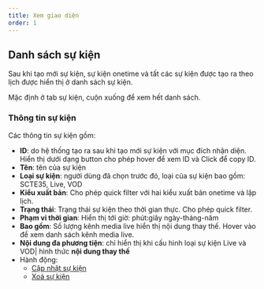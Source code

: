 ```yaml
---
title: Xem giao diện
order: 1
---
```


## Danh sách sự kiện 

Sau khi tạo mới sự kiện, sự kiện onetime và tất các sự kiện được tạo ra theo lịch được hiển thị ở danh sách sự kiện.

Mặc định ở tab sự kiện, cuộn xuống để xem hết danh sách.

### Thông tin sự kiện
Các thông tin sự kiện gồm:
- **ID**: do hệ thống tạo ra sau khi tạo mới sự kiện với mục đích nhận diện. Hiển thị dưới dạng button cho phép hover để xem ID và Click để copy ID.
- **Tên**: tên của sự kiện
- **Loại sự kiện**: người dùng đã chọn trước đó, loại của sự kiện bao gồm: SCTE35, Live, VOD
- **Kiểu xuất bản**: Cho phép quick filter với hai kiểu xuất bản onetime và lập lịch.
- **Trạng thái**: Trạng thái sự kiện theo thời gian thực. Cho phép quick filter.
- **Phạm vi thời gian**: Hiển thị tới giờ: phút:giây ngày-tháng-năm
- **Bao gồm**: Số lượng kênh media live hiển thị nội dung thay thế. Hover vào để xem danh sách kênh media live.
- **Nội dung đa phương tiện**: chỉ hiển thị khi cấu hình loại sự kiện Live và VOD| hình thức **nội dung thay thế**
- Hành động:
  - [Cập nhật sự kiện](./3.2-edit.md)
  - [Xoá sự kiện](./3.3-delete.md)